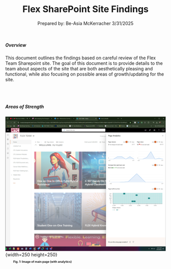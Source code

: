 <br>
<div style="text-align:center">
<h1>Flex SharePoint Site Findings</h1> 
<p style="font-size: 14px;">Prepared by: Be-Asia McKerracher 3/31/2025</p>
</div>

<br>

##### Overview

<p style="font-size: 14px">
This document outlines the findings based on careful review of the Flex Team Sharepoint site.  The goal of this document is to provide details to the team about aspects of the site that are both aesthetically pleasing and functional, while also focusing on possible areas of growth/updating for the site.  
</p>

<br>
<br>

##### Areas of Strength

![Image of main page (with analytics)](./images/imageAnalytics.png){width=250 height=250}

<p style="font-size: 9px; font-weight: bold; line-height:0; margin-Left:25px" >Fig. 1: Image of main page (with analytics)</p>

